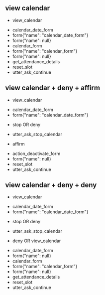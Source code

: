 ## view calendar
* view_calendar
 - calendar_date_form
 - form{"name": "calendar_date_form"}
 - form{"name": null}
 - calendar_form
 - form{"name": "calendar_form"}
 - form{"name": null}
 - get_attendance_details
 - reset_slot
 - utter_ask_continue

## view calendar + deny + affirm
* view_calendar
 - calendar_date_form
 - form{"name": "calendar_date_form"}
* stop OR deny
 - utter_ask_stop_calendar
* affirm
 - action_deactivate_form
 - form{"name": null}
 - reset_slot
 - utter_ask_continue

## view calendar + deny + deny
* view_calendar
 - calendar_date_form
 - form{"name": "calendar_date_form"}
* stop OR deny
 - utter_ask_stop_calendar
* deny OR view_calendar
 - calendar_date_form
 - form{"name": null}
 - calendar_form
 - form{"name": "calendar_form"}
 - form{"name": null}
 - get_attendance_details
 - reset_slot
 - utter_ask_continue